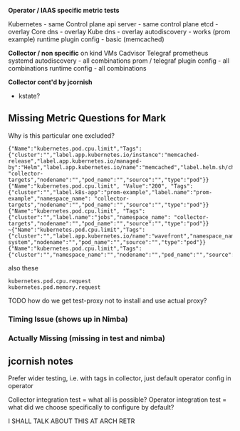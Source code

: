 **Operator / IAAS specific metric tests**

[//]: # (TODO BUILD a light prom example; it's not the num flag that makes the metric load light)
[//]: # (TODO add unwanted metric check for the additional tags)
[//]: # (TODO re-enable prom-example but with light metrics: 1 instead of 10)
[//]: # (TODO these are the remaining true missing:)
[//]: # ({"Name":"kubernetes.collector.target.points.collected","Value":"","Timestamp":"","Tags":{"!service":"","!url":"","cluster":"","discovered":"","leading":"","source":"","type":"prometheus"},"Buckets":null})
[//]: # ({"Name":"kubernetes.controlplane.etcd.db.total.size.in.bytes.gauge","Value":"","Timestamp":"","Tags":{"cluster":"","operation":"","source":"","type":""},"Buckets":null})
[//]: # ({"Name":"kubernetes.pod.cpu.limit","Value":"","Timestamp":"","Tags":{"cluster":"","label.name":"jobs","namespace_name":"collector-targets","nodename":"","pod_name":"","source":"","type":"pod"},"Buckets":null})
[//]: # ({"Name":"kubernetes.pod.memory.limit","Value":"","Timestamp":"","Tags":{"cluster":"","label.name":"jobs","namespace_name":"collector-targets","nodename":"","pod_name":"","source":"","type":"pod"},"Buckets":null})

Kubernetes - same
Control plane api server - same
control plane etcd - overlay
Core dns  - overlay
Kube dns - overlay
autodiscovery - works (prom example)
runtime plugin config - basic (memcached)

**Collector / non specific** on kind VMs
Cadvisor
Telegraf
prometheus
systemd
autodiscovery - all combinations
prom / telegraf plugin config - all combinations
runtime config - all combinations 

**Collector cont'd by jcornish**
- kstate?


## Missing Metric Questions for Mark

Why is this particular one excluded?
```
{"Name":"kubernetes.pod.cpu.limit","Tags":{"cluster":"","label.app.kubernetes.io/instance":"memcached-release","label.app.kubernetes.io/managed-by":"Helm","label.app.kubernetes.io/name":"memcached","label.helm.sh/chart":"","namespace_name": "collector-targets","nodename":"","pod_name":"","source":"","type":"pod"}}
{"Name":"kubernetes.pod.cpu.limit", "Value":"200", "Tags":{"cluster":"","label.k8s-app":"prom-example","label.name":"prom-example","namespace_name": "collector-targets","nodename":"","pod_name":"","source":"","type":"pod"}}
{"Name":"kubernetes.pod.cpu.limit", "Tags":{"cluster":"","label.name":"jobs","namespace_name": "collector-targets","nodename":"","pod_name":"","source":"","type":"pod"}}
~{"Name":"kubernetes.pod.cpu.limit","Tags":{"cluster":"","label.app.kubernetes.io/name":"wavefront","namespace_name":"observability-system","nodename":"","pod_name":"","source":"","type":"pod"}}
{"Name":"kubernetes.pod.cpu.limit","Tags":{"cluster":"","namespace_name":"","nodename":"","pod_name":"","source":"","type":"pod","workload_name":"","workload_kind":""}}
```
also these
```
kubernetes.pod.cpu.request
kubernetes.pod.memory.request
```

TODO how do we get test-proxy not to install and use actual proxy?

### Timing Issue (shows up in Nimba)


### Actually Missing (missing in test and nimba)


## jcornish notes

Prefer wider testing, i.e. with tags in collector, just default operator config in operator

Collector integration test = what all is possible?
Operator integration test = what did we choose specifically to configure by default?

I SHALL TALK ABOUT THIS AT ARCH RETR

